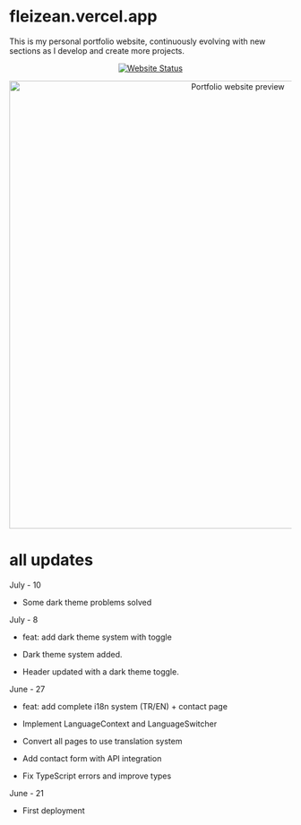 # fleizean.vercel.app
This is my personal portfolio website, continuously evolving with new sections as I develop and create more projects.

<p align="center">
  <a href="https://fleizean.vercel.app">
    <img src="https://img.shields.io/website?down_color=red&down_message=offline&up_color=green&up_message=online&url=https%3A//fleizean.vercel.app" alt="Website Status"/>
  </a>
</p>

<p align="center">
  <img src="https://image.thum.io/get/width/800/crop/600/noanimate/https://fleizean.vercel.app" alt="Portfolio website preview" width="800"/>
</p>

# all updates
July - 10
- Some dark theme problems solved

July - 8
- feat: add dark theme system with toggle 

- Dark theme system added.
- Header updated with a dark theme toggle.

June - 27
- feat: add complete i18n system (TR/EN) + contact page

- Implement LanguageContext and LanguageSwitcher
- Convert all pages to use translation system
- Add contact form with API integration
- Fix TypeScript errors and improve types

June - 21
- First deployment

